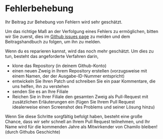 
# Fehlerbehebung

Ihr Beitrag zur Behebung von Fehlern wird sehr geschätzt.

Um das richtige Maß an der Verfolgung eines Fehlers zu ermöglichen, bitten wir Sie zuerst, dies im [Github issues page](https://github.com/chamilo/chamilo-lms/issues) zu melden und dem Beitragshandbuch zu folgen, um ihn zu melden.

Wenn du es reparieren kannst, wird das noch mehr geschätzt. Um dies zu tun, besteht das angeforderte Verfahren darin,

* klone das Repository \(in deinem Github-Konto\)
* einen neuen Zweig in Ihrem Repository erstellen \(vorzugsweise mit einem Namen, der der Ausgabe-ID-Nummer entspricht\)
* entwickeln Sie Ihren Patch und schreiben Sie ein paar Kommentare, die uns helfen, ihn zu verstehen
* senden Sie es an Ihre Filiale
* Reichen Sie in Ihrer Filiale den gesamten Zweig als Pull-Request mit zusätzlichen Erläuterungen ein \(fügen Sie Ihrem Pull Request idealerweise einen Screenshot des Problems und seiner Lösung hinzu\)

Wenn Sie diese Schritte sorgfältig befolgt haben, besteht eine große Chance, dass wir sehr schnell an Ihrem Pull Request teilnehmen, und Ihr Name wird für die kommenden Jahre als Mitwirkender von Chamilo bleiben! \(durch Githubs Geschichte\)